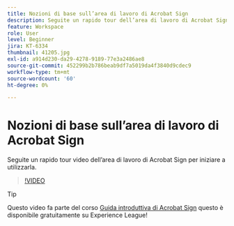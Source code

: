 ```yaml
---
title: Nozioni di base sull’area di lavoro di Acrobat Sign
description: Seguite un rapido tour dell’area di lavoro di Acrobat Sign per iniziare a utilizzarla
feature: Workspace
role: User
level: Beginner
jira: KT-6334
thumbnail: 41205.jpg
exl-id: a914d230-da29-4278-9189-77e3a2486ae8
source-git-commit: 452299b2b786beab9df7a5019da4f3840d9cdec9
workflow-type: tm+mt
source-wordcount: '60'
ht-degree: 0%

---
```


# Nozioni di base sull’area di lavoro di Acrobat Sign

Seguite un rapido tour video dell’area di lavoro di Acrobat Sign per iniziare a utilizzarla.

>[!VIDEO](https://video.tv.adobe.com/v/41205?quality=12&learn=on&hidetitle=true)

>[!TIP]
>
>Questo video fa parte del corso [Guida introduttiva di Acrobat Sign](https://experienceleague.adobe.com/?recommended=Sign-U-1-2020.1) questo è disponibile gratuitamente su Experience League!

